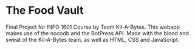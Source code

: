 # The Food Vault

Final Project for INFO 1601 Course by Team Kil-A-Bytes. This webapp makes use of the nocodb and the BotPress API. Made with the blood and sweat of the Kil-A-Bytes team, as well as HTML, CSS and JavaScript.
